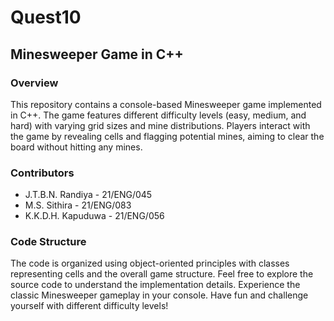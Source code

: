 # Quest10

## Minesweeper Game in C++

### Overview

This repository contains a console-based Minesweeper game implemented in C++. The game features different difficulty levels (easy, medium, and hard) with varying grid sizes and mine distributions. Players interact with the game by revealing cells and flagging potential mines, aiming to clear the board without hitting any mines.

### Contributors

- J.T.B.N. Randiya 	- 21/ENG/045
- M.S. Sithira 		- 21/ENG/083
- K.K.D.H. Kapuduwa 	- 21/ENG/056

### Code Structure

The code is organized using object-oriented principles with classes representing cells and the overall game structure. Feel free to explore the source code to understand the implementation details. Experience the classic Minesweeper gameplay in your console. Have fun and challenge yourself with different difficulty levels!
